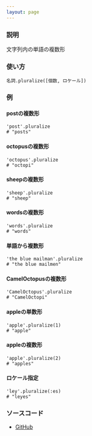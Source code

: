```yaml
---
layout: page
---
```

### 説明
文字列内の単語の複数形

### 使い方
    名詞.pluralize([個数, ロケール])

### 例
#### postの複数形
    'post'.pluralize
    # "posts"

#### octopusの複数形
    'octopus'.pluralize
    # "octopi"

#### sheepの複数形
    'sheep'.pluralize
    # "sheep"

#### wordsの複数形
    'words'.pluralize
    # "words"

#### 単語から複数形
    'the blue mailman'.pluralize
    # "the blue mailmen"

#### CamelOctopusの複数形
    'CamelOctopus'.pluralize
    # "CamelOctopi"

#### appleの単数形
    'apple'.pluralize(1)
    # "apple"

#### appleの複数形
    'apple'.pluralize(2)
    # "apples"

#### ロケール指定
    'ley'.pluralize(:es)
    # "leyes"

### ソースコード
* [GitHub](https://github.com/rails/rails/blob/f33d52c95217212cbacc8d5e44b5a8e3cdc6f5b3/activesupport/lib/active_support/core_ext/string/inflections.rb#L33)